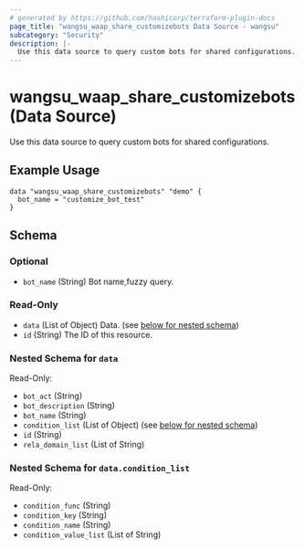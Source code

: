 ```yaml
---
# generated by https://github.com/hashicorp/terraform-plugin-docs
page_title: "wangsu_waap_share_customizebots Data Source - wangsu"
subcategory: "Security"
description: |-
  Use this data source to query custom bots for shared configurations.
---
```


# wangsu_waap_share_customizebots (Data Source)
Use this data source to query custom bots for shared configurations.

## Example Usage

```hcl
data "wangsu_waap_share_customizebots" "demo" {
  bot_name = "customize_bot_test"
}
```


<!-- schema generated by tfplugindocs -->
## Schema

### Optional

- `bot_name` (String) Bot name,fuzzy query.

### Read-Only

- `data` (List of Object) Data. (see [below for nested schema](#nestedatt--data))
- `id` (String) The ID of this resource.

<a id="nestedatt--data"></a>
### Nested Schema for `data`

Read-Only:

- `bot_act` (String)
- `bot_description` (String)
- `bot_name` (String)
- `condition_list` (List of Object) (see [below for nested schema](#nestedobjatt--data--condition_list))
- `id` (String)
- `rela_domain_list` (List of String)

<a id="nestedobjatt--data--condition_list"></a>
### Nested Schema for `data.condition_list`

Read-Only:

- `condition_func` (String)
- `condition_key` (String)
- `condition_name` (String)
- `condition_value_list` (List of String)
